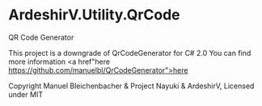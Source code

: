 # ArdeshirV.Utility.QrCode
QR Code Generator

This project is a downgrade of QrCodeGenerator for C# 2.0
You can find more information <a href"here https://github.com/manuelbl/QrCodeGenerator">here</a>

Copyright Manuel Bleichenbacher & Project Nayuki & ArdeshirV, Licensed under MIT
